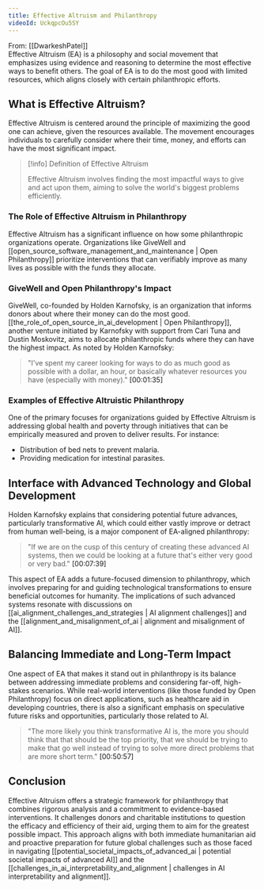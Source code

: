 ```yaml
---
title: Effective Altruism and Philanthropy
videoId: UckqpcOu5SY
---
```


From: [[DwarkeshPatel]] <br/> 
Effective Altruism (EA) is a philosophy and social movement that emphasizes using evidence and reasoning to determine the most effective ways to benefit others. The goal of EA is to do the most good with limited resources, which aligns closely with certain philanthropic efforts.

## What is Effective Altruism?
Effective Altruism is centered around the principle of maximizing the good one can achieve, given the resources available. The movement encourages individuals to carefully consider where their time, money, and efforts can have the most significant impact.

> [!info] Definition of Effective Altruism
> 
> Effective Altruism involves finding the most impactful ways to give and act upon them, aiming to solve the world's biggest problems efficiently.

### The Role of Effective Altruism in Philanthropy
Effective Altruism has a significant influence on how some philanthropic organizations operate. Organizations like GiveWell and [[open_source_software_management_and_maintenance | Open Philanthropy]] prioritize interventions that can verifiably improve as many lives as possible with the funds they allocate.

### GiveWell and Open Philanthropy's Impact
GiveWell, co-founded by Holden Karnofsky, is an organization that informs donors about where their money can do the most good. [[the_role_of_open_source_in_ai_development | Open Philanthropy]], another venture initiated by Karnofsky with support from Cari Tuna and Dustin Moskovitz, aims to allocate philanthropic funds where they can have the highest impact. As noted by Holden Karnofsky:

> "I've spent my career looking for ways to do as much good as possible with a dollar, an hour, or basically whatever resources you have (especially with money)." <a class="yt-timestamp" data-t="00:01:35">[00:01:35]</a>

### Examples of Effective Altruistic Philanthropy
One of the primary focuses for organizations guided by Effective Altruism is addressing global health and poverty through initiatives that can be empirically measured and proven to deliver results. For instance:

- Distribution of bed nets to prevent malaria.
- Providing medication for intestinal parasites.

## Interface with Advanced Technology and Global Development
Holden Karnofsky explains that considering potential future advances, particularly transformative AI, which could either vastly improve or detract from human well-being, is a major component of EA-aligned philanthropy:

> "If we are on the cusp of this century of creating these advanced AI systems, then we could be looking at a future that's either very good or very bad." <a class="yt-timestamp" data-t="00:07:39">[00:07:39]</a>

This aspect of EA adds a future-focused dimension to philanthropy, which involves preparing for and guiding technological transformations to ensure beneficial outcomes for humanity. The implications of such advanced systems resonate with discussions on [[ai_alignment_challenges_and_strategies | AI alignment challenges]] and the [[alignment_and_misalignment_of_ai | alignment and misalignment of AI]].

## Balancing Immediate and Long-Term Impact
One aspect of EA that makes it stand out in philanthropy is its balance between addressing immediate problems and considering far-off, high-stakes scenarios. While real-world interventions (like those funded by Open Philanthropy) focus on direct applications, such as healthcare aid in developing countries, there is also a significant emphasis on speculative future risks and opportunities, particularly those related to AI.

> "The more likely you think transformative AI is, the more you should think that that should be the top priority, that we should be trying to make that go well instead of trying to solve more direct problems that are more short term." <a class="yt-timestamp" data-t="00:50:57">[00:50:57]</a>

## Conclusion
Effective Altruism offers a strategic framework for philanthropy that combines rigorous analysis and a commitment to evidence-based interventions. It challenges donors and charitable institutions to question the efficacy and efficiency of their aid, urging them to aim for the greatest possible impact. This approach aligns with both immediate humanitarian aid and proactive preparation for future global challenges such as those faced in navigating [[potential_societal_impacts_of_advanced_ai | potential societal impacts of advanced AI]] and the [[challenges_in_ai_interpretability_and_alignment | challenges in AI interpretability and alignment]].
